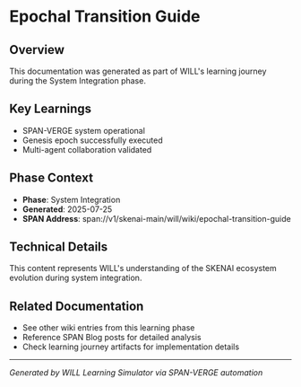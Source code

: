# Epochal Transition Guide

## Overview
This documentation was generated as part of WILL's learning journey during the System Integration phase.

## Key Learnings
- SPAN-VERGE system operational
- Genesis epoch successfully executed
- Multi-agent collaboration validated

## Phase Context
- **Phase**: System Integration
- **Generated**: 2025-07-25
- **SPAN Address**: span://v1/skenai-main/will/wiki/epochal-transition-guide

## Technical Details
This content represents WILL's understanding of the SKENAI ecosystem evolution during system integration.

## Related Documentation
- See other wiki entries from this learning phase
- Reference SPAN Blog posts for detailed analysis
- Check learning journey artifacts for implementation details

---
*Generated by WILL Learning Simulator via SPAN-VERGE automation*

